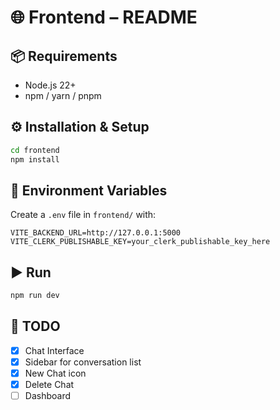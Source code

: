 # 🌐 Frontend – README

## 📦 Requirements

* Node.js 22+
* npm / yarn / pnpm

## ⚙️ Installation & Setup

```bash
cd frontend
npm install
```

## 🔑 Environment Variables

Create a `.env` file in `frontend/` with:

```env
VITE_BACKEND_URL=http://127.0.0.1:5000
VITE_CLERK_PUBLISHABLE_KEY=your_clerk_publishable_key_here
```

## ▶️ Run

```bash
npm run dev
```

## 📝 TODO

- [x] Chat Interface
- [x] Sidebar for conversation list
- [x] New Chat icon
- [x] Delete Chat
- [ ] Dashboard
